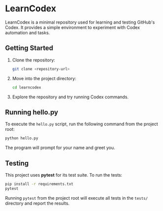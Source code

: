 # LearnCodex

LearnCodex is a minimal repository used for learning and testing GitHub's Codex.
It provides a simple environment to experiment with Codex automation and tasks.

## Getting Started

1. Clone the repository:
   ```bash
   git clone <repository-url>
   ```
2. Move into the project directory:
   ```bash
   cd learncodex
   ```
3. Explore the repository and try running Codex commands.


## Running hello.py

To execute the `hello.py` script, run the following command from the project root:

```bash
python hello.py
```

The program will prompt for your name and greet you.

## Testing

This project uses **pytest** for its test suite. To run the tests:

```bash
pip install -r requirements.txt
pytest
```

Running `pytest` from the project root will execute all tests in the `tests/` directory and report the results.
